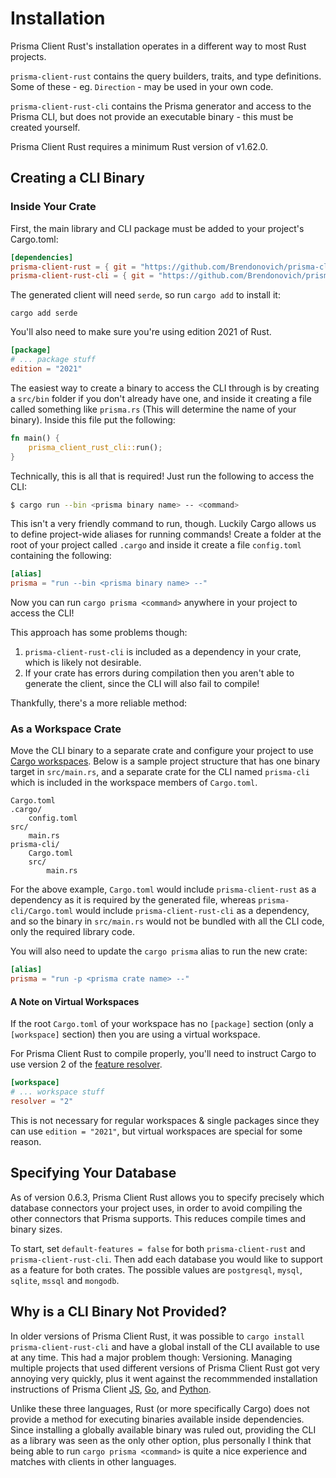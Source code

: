 # Installation

Prisma Client Rust's installation operates in a different way to most Rust projects.

`prisma-client-rust` contains the query builders, traits, and type definitions. Some of these - eg. `Direction` - may be used in your own code.

`prisma-client-rust-cli` contains the Prisma generator and access to the Prisma CLI, but does not provide an executable binary - this must be created yourself.

Prisma Client Rust requires a minimum Rust version of v1.62.0.

## Creating a CLI Binary

### Inside Your Crate

First, the main library and CLI package must be added to your project's Cargo.toml:

```toml
[dependencies]
prisma-client-rust = { git = "https://github.com/Brendonovich/prisma-client-rust", tag = "0.6.5" }
prisma-client-rust-cli = { git = "https://github.com/Brendonovich/prisma-client-rust", tag = "0.6.5" }
```

The generated client will need `serde`, so run `cargo add` to install it:

```
cargo add serde
```

You'll also need to make sure you're using edition 2021 of Rust.
```toml
[package]
# ... package stuff
edition = "2021"
```

The easiest way to create a binary to access the CLI through is by creating a `src/bin` folder if you don't already have one,
and inside it creating a file called something like `prisma.rs` (This will determine the name of your binary).
Inside this file put the following:

```rust
fn main() {
    prisma_client_rust_cli::run();
}
```

Technically, this is all that is required! Just run the following to access the CLI:

```bash
$ cargo run --bin <prisma binary name> -- <command>
```

This isn't a very friendly command to run, though. Luckily Cargo allows us to define project-wide aliases for running commands! Create a folder at the root of your project called `.cargo` and inside it create a file `config.toml` containing the following:

```toml
[alias]
prisma = "run --bin <prisma binary name> --"
```

Now you can run `cargo prisma <command>` anywhere in your project to access the CLI!

This approach has some problems though: 
1. `prisma-client-rust-cli` is included as a dependency in your crate, which is likely not desirable.
2. If your crate has errors during compilation then you aren't able to generate the client, since the CLI will also fail to compile!

Thankfully, there's a more reliable method:

### As a Workspace Crate

Move the CLI binary to a separate crate and configure your project to use
[Cargo workspaces](https://doc.rust-lang.org/book/ch14-03-cargo-workspaces.html).
Below is a sample project structure that has one binary target in `src/main.rs`,
and a separate crate for the CLI named `prisma-cli` which is included in the workspace members of `Cargo.toml`.

```
Cargo.toml
.cargo/
    config.toml
src/
    main.rs
prisma-cli/
    Cargo.toml
    src/
        main.rs
```

For the above example,
`Cargo.toml` would include `prisma-client-rust` as a dependency as it is required by the generated file,
whereas `prisma-cli/Cargo.toml` would include `prisma-client-rust-cli` as a dependency,
and so the binary in `src/main.rs` would not be bundled with all the CLI code,
only the required library code.

You will also need to update the `cargo prisma` alias to run the new crate:

```toml
[alias]
prisma = "run -p <prisma crate name> --"
```

#### A Note on Virtual Workspaces

If the root `Cargo.toml` of your workspace has no `[package]` section (only a `[workspace]` section) then you are using a virtual workspace.

For Prisma Client Rust to compile properly, you'll need to instruct Cargo to use version 2 of the [feature resolver](https://doc.rust-lang.org/edition-guide/rust-2021/default-cargo-resolver.html).

```toml
[workspace]
# ... workspace stuff
resolver = "2"
```

This is not necessary for regular workspaces & single packages since they can use `edition = "2021"`, but virtual workspaces are special for some reason.

## Specifying Your Database

As of version 0.6.3,
Prisma Client Rust allows you to specify precisely which database connectors your project uses,
in order to avoid compiling the other connectors that Prisma supports.
This reduces compile times and binary sizes.

To start, set `default-features = false` for both `prisma-client-rust` and `prisma-client-rust-cli`.
Then add each database you would like to support as a feature for both crates.
The possible values are `postgresql`, `mysql`, `sqlite`, `mssql` and `mongodb`.

## Why is a CLI Binary Not Provided?

In older versions of Prisma Client Rust,
it was possible to `cargo install prisma-client-rust-cli` and have a global install of the CLI available to use at any time.
This had a major problem though: Versioning. Managing multiple projects that used different versions of Prisma Client Rust got very annoying very quickly,
plus it went against the recommmended installation instructions of Prisma Client 
[JS](https://www.prisma.io/docs/getting-started/setup-prisma/add-to-existing-project/relational-databases-typescript-postgres),
[Go](https://github.com/prisma/prisma-client-go/blob/main/docs/quickstart.md),
and [Python](https://prisma-client-py.readthedocs.io/en/stable/#installing-prisma-client-python).

Unlike these three languages,
Rust (or more specifically Cargo) does not provide a method for executing binaries available inside dependencies.
Since installing a globally available binary was ruled out,
providing the CLI as a library was seen as the only other option,
plus personally I think that being able to run `cargo prisma <command>` is quite a nice experience and matches with clients in other languages.
